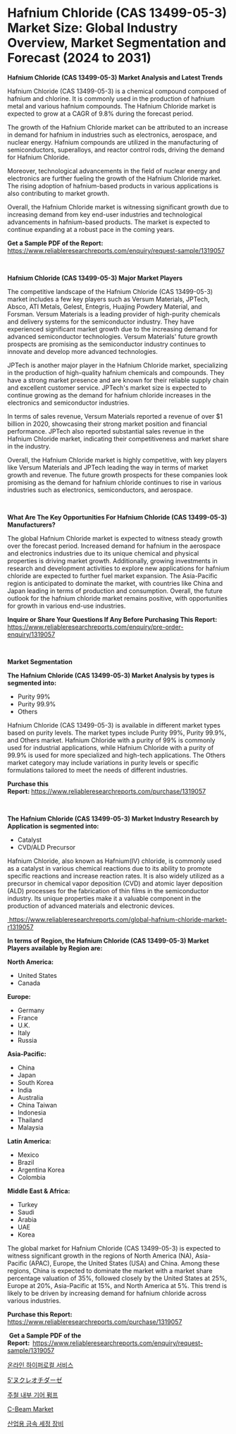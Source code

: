<p><h1>Hafnium Chloride (CAS 13499-05-3) Market Size: Global Industry Overview, Market Segmentation and Forecast (2024 to 2031)</h1></p><p><strong>Hafnium Chloride (CAS 13499-05-3) Market Analysis and Latest Trends</strong></p>
<p><p>Hafnium Chloride (CAS 13499-05-3) is a chemical compound composed of hafnium and chlorine. It is commonly used in the production of hafnium metal and various hafnium compounds. The Hafnium Chloride market is expected to grow at a CAGR of 9.8% during the forecast period.</p><p>The growth of the Hafnium Chloride market can be attributed to an increase in demand for hafnium in industries such as electronics, aerospace, and nuclear energy. Hafnium compounds are utilized in the manufacturing of semiconductors, superalloys, and reactor control rods, driving the demand for Hafnium Chloride.</p><p>Moreover, technological advancements in the field of nuclear energy and electronics are further fueling the growth of the Hafnium Chloride market. The rising adoption of hafnium-based products in various applications is also contributing to market growth.</p><p>Overall, the Hafnium Chloride market is witnessing significant growth due to increasing demand from key end-user industries and technological advancements in hafnium-based products. The market is expected to continue expanding at a robust pace in the coming years.</p></p>
<p><strong>Get a Sample PDF of the Report:&nbsp;</strong> <a href="https://www.reliableresearchreports.com/enquiry/request-sample/1319057">https://www.reliableresearchreports.com/enquiry/request-sample/1319057</a></p>
<p>&nbsp;</p>
<p><strong>Hafnium Chloride (CAS 13499-05-3) Major Market Players</strong></p>
<p><p>The competitive landscape of the Hafnium Chloride (CAS 13499-05-3) market includes a few key players such as Versum Materials, JPTech, Absco, ATI Metals, Gelest, Entegris, Huajing Powdery Material, and Forsman. Versum Materials is a leading provider of high-purity chemicals and delivery systems for the semiconductor industry. They have experienced significant market growth due to the increasing demand for advanced semiconductor technologies. Versum Materials' future growth prospects are promising as the semiconductor industry continues to innovate and develop more advanced technologies.</p><p>JPTech is another major player in the Hafnium Chloride market, specializing in the production of high-quality hafnium chemicals and compounds. They have a strong market presence and are known for their reliable supply chain and excellent customer service. JPTech's market size is expected to continue growing as the demand for hafnium chloride increases in the electronics and semiconductor industries.</p><p>In terms of sales revenue, Versum Materials reported a revenue of over $1 billion in 2020, showcasing their strong market position and financial performance. JPTech also reported substantial sales revenue in the Hafnium Chloride market, indicating their competitiveness and market share in the industry.</p><p>Overall, the Hafnium Chloride market is highly competitive, with key players like Versum Materials and JPTech leading the way in terms of market growth and revenue. The future growth prospects for these companies look promising as the demand for hafnium chloride continues to rise in various industries such as electronics, semiconductors, and aerospace.</p></p>
<p>&nbsp;</p>
<p><strong>What Are The Key Opportunities For Hafnium Chloride (CAS 13499-05-3) Manufacturers?</strong></p>
<p><p>The global Hafnium Chloride market is expected to witness steady growth over the forecast period. Increased demand for hafnium in the aerospace and electronics industries due to its unique chemical and physical properties is driving market growth. Additionally, growing investments in research and development activities to explore new applications for hafnium chloride are expected to further fuel market expansion. The Asia-Pacific region is anticipated to dominate the market, with countries like China and Japan leading in terms of production and consumption. Overall, the future outlook for the hafnium chloride market remains positive, with opportunities for growth in various end-use industries.</p></p>
<p><strong>Inquire or Share Your Questions If Any Before Purchasing This Report:</strong> <a href="https://www.reliableresearchreports.com/enquiry/pre-order-enquiry/1319057">https://www.reliableresearchreports.com/enquiry/pre-order-enquiry/1319057</a></p>
<p>&nbsp;</p>
<p><strong>Market Segmentation</strong></p>
<p><strong>The Hafnium Chloride (CAS 13499-05-3) Market Analysis by types is segmented into:</strong></p>
<p><ul><li>Purity 99%</li><li>Purity 99.9%</li><li>Others</li></ul></p>
<p><p>Hafnium Chloride (CAS 13499-05-3) is available in different market types based on purity levels. The market types include Purity 99%, Purity 99.9%, and Others market. Hafnium Chloride with a purity of 99% is commonly used for industrial applications, while Hafnium Chloride with a purity of 99.9% is used for more specialized and high-tech applications. The Others market category may include variations in purity levels or specific formulations tailored to meet the needs of different industries.</p></p>
<p><strong>Purchase this Report:&nbsp;</strong><a href="https://www.reliableresearchreports.com/purchase/1319057">https://www.reliableresearchreports.com/purchase/1319057</a></p>
<p>&nbsp;</p>
<p><strong>The Hafnium Chloride (CAS 13499-05-3) Market Industry Research by Application is segmented into:</strong></p>
<p><ul><li>Catalyst</li><li>CVD/ALD Precursor</li></ul></p>
<p><p>Hafnium Chloride, also known as Hafnium(IV) chloride, is commonly used as a catalyst in various chemical reactions due to its ability to promote specific reactions and increase reaction rates. It is also widely utilized as a precursor in chemical vapor deposition (CVD) and atomic layer deposition (ALD) processes for the fabrication of thin films in the semiconductor industry. Its unique properties make it a valuable component in the production of advanced materials and electronic devices.</p></p>
<p><a href="https://www.reliableresearchreports.com/global-hafnium-chloride-market-r1319057">&nbsp;https://www.reliableresearchreports.com/global-hafnium-chloride-market-r1319057</a></p>
<p><strong>In terms of Region, the Hafnium Chloride (CAS 13499-05-3) Market Players available by Region are:</strong></p>
<p>
    <p> <strong> North America: </strong>
        <ul>
            <li>United States</li>
            <li>Canada</li>
        </ul>
        </p> 
    <p> <strong> Europe: </strong>
        <ul>
            <li>Germany</li>
            <li>France</li>
            <li>U.K.</li>
            <li>Italy</li>
            <li>Russia</li>
        </ul>
        </p> 
    <p> <strong> Asia-Pacific: </strong>
        <ul>
            <li>China</li>
            <li>Japan</li>
            <li>South Korea</li>
            <li>India</li>
            <li>Australia</li>
            <li>China Taiwan</li>
            <li>Indonesia</li>
            <li>Thailand</li>
            <li>Malaysia</li>
        </ul>
        </p> 
    <p> <strong> Latin America: </strong>
        <ul>
            <li>Mexico</li>
            <li>Brazil</li>
            <li>Argentina Korea</li>
            <li>Colombia</li>
        </ul>
        </p> 
    <p> <strong> Middle East & Africa: </strong>
        <ul>
            <li>Turkey</li>
            <li>Saudi</li>
            <li>Arabia</li>
            <li>UAE</li>
            <li>Korea</li>
        </ul>
    </p>
    </p>
<p><p>The global market for Hafnium Chloride (CAS 13499-05-3) is expected to witness significant growth in the regions of North America (NA), Asia-Pacific (APAC), Europe, the United States (USA) and China. Among these regions, China is expected to dominate the market with a market share percentage valuation of 35%, followed closely by the United States at 25%, Europe at 20%, Asia-Pacific at 15%, and North America at 5%. This trend is likely to be driven by increasing demand for hafnium chloride across various industries.</p></p>
<p><strong>Purchase this Report: </strong><a href="https://www.reliableresearchreports.com/purchase/1319057">https://www.reliableresearchreports.com/purchase/1319057</a></p>
<p>&nbsp;<strong>Get a Sample PDF of the Report:&nbsp;&nbsp;</strong><a href="https://www.reliableresearchreports.com/enquiry/request-sample/1319057">https://www.reliableresearchreports.com/enquiry/request-sample/1319057</a></p>
<p><strong></strong></p>
<p><p><a href="https://medium.com/@kaliwatsica/%EC%98%A8%EB%9D%BC%EC%9D%B8-%ED%95%98%EC%9D%B4%ED%8D%BC%EB%A1%9C%EC%BB%AC-%EC%84%9C%EB%B9%84%EC%8A%A4-%EC%8B%9C%EC%9E%A5-%EA%B7%9C%EB%AA%A8-%EC%8B%9C%EC%9E%A5-%EC%84%B8%EB%B6%84%ED%99%94-%EC%8B%9C%EC%9E%A5-%EB%8F%99%ED%96%A5-%EB%B0%8F-%EC%84%B1%EC%9E%A5-%EB%B6%84%EC%84%9D-%EC%98%88%EC%B8%A1-2031%EB%85%84%EA%B9%8C%EC%A7%80-fecee352fb58">온라인 하이퍼로컬 서비스</a></p><p><a href="https://medium.com/@jacobkelly525/5%E3%83%8C%E3%82%AF%E3%83%AC%E3%82%AA%E3%83%81%E3%83%80%E3%83%BC%E3%82%BC%E5%B8%82%E5%A0%B4%E8%AA%BF%E6%9F%BB%E3%81%8A%E3%82%88%E3%81%B3%E7%94%A3%E6%A5%AD%E9%80%B2%E5%8C%96-2031%E5%B9%B4%E3%81%BE%E3%81%A7%E3%81%AE%E4%BA%88%E6%B8%AC-1397ea171ed0">5'ヌクレオチダーゼ</a></p><p><a href="https://github.com/courtney23pratt/Market-Research-Report-List-1/blob/main/6467650145936.md">주철 내부 기어 펌프</a></p><p><a href="https://github.com/nicoletavirag/Market-Research-Report-List-3/blob/main/c-beam-market.md">C-Beam Market</a></p><p><a href="https://github.com/rifqimuhammad018/Market-Research-Report-List-1/blob/main/9260877145935.md">산업용 금속 세정 장비</a></p></p>